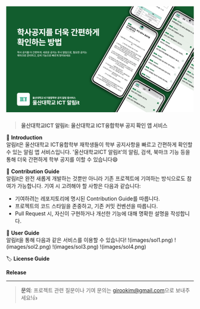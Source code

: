 # ![울산대학교ICT 알림it](./images/main_image.png) 
> **울산대학교ICT 알림it: 울산대학교 ICT융합학부 공지 확인 앱 서비스**

📌 **Introduction**  
알림it은 울산대학교 ICT융합학부 재학생들이 학부 공지사항을 빠르고 간편하게 확인할 수 있는 알림 앱 서비스입니다. '울산대학교ICT 알림it'의 알림, 검색, 북마크 기능 등을 통해 더욱 간편하게 학부 공지를 이할 수 있습니다😄


📝 **Contribution Guide**  
알림it은 완전 새롭게 개발하는 것뿐만 아니라 기존 프로젝트에 기여하는 방식으로도 참여가 가능합니다. 기여 시 고려해야 할 사항은 다음과 같습니다:

- 기여하려는 레포지토리에 명시된 Contribution Guide를 따릅니다.
- 프로젝트의 코드 스타일을 존중하고, 기존 커밋 컨벤션을 따릅니다.
- Pull Request 시, 자신이 구현하거나 개선한 기능에 대해 명확한 설명을 작성합니다.



🎉 **User Guide**  
알림it을 통해 다음과 같은 서비스를 이용할 수 있습니다!
!(images/sol1.png)
!(images/sol2.png)
!(images/sol3.png)
!(images/sol4.png)



🏷️ **License Guide**  

**Release**
<hr>


> **문의**: 프로젝트 관련 질문이나 기여 문의는 [girookim@gmail.com](girookim@gmail.com)으로 보내주세요!👍
